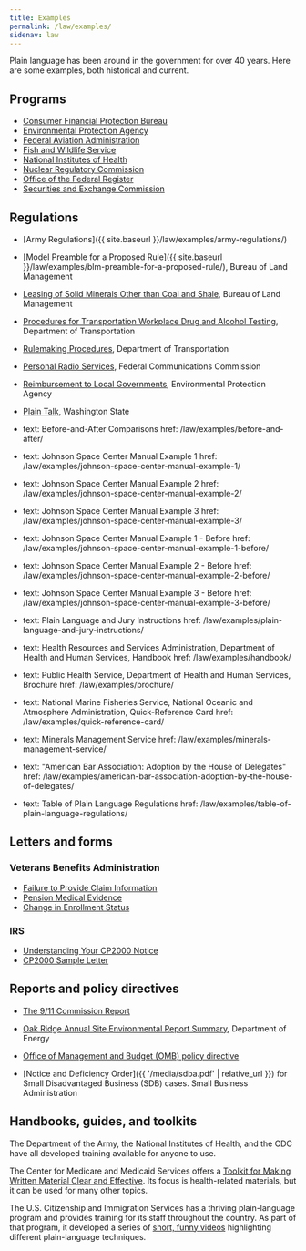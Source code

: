 ```yaml
---
title: Examples
permalink: /law/examples/
sidenav: law
---
```


Plain language has been around in the government for over 40 years. Here are some examples, both historical and current.

## Programs

- [Consumer Financial Protection Bureau](https://www.consumerfinance.gov/plain-writing/)
- [Environmental Protection Agency](https://www.epa.gov/home/plain-writing)
- [Federal Aviation Administration](https://www.faa.gov/about/initiatives/plain_language/)
- [Fish and Wildlife Service](https://www.fws.gov/pdm/plainlang.html)
- [National Institutes of Health](https://www.nih.gov/institutes-nih/nih-office-director/office-communications-public-liaison/clear-communication/plain-language)
- [Nuclear Regulatory Commission](https://www.nrc.gov/public-involve/open/plain-writing.html)
- [Office of the Federal Register](http://www.archives.gov/federal-register/write/plain-language/)
- [Securities and Exchange Commission](https://www.sec.gov/reportspubs/investor-publications/newsextrahandbookhtm.html)

## Regulations

- [Army Regulations]({{ site.baseurl }}/law/examples/army-regulations/)
- [Model Preamble for a Proposed Rule]({{ site.baseurl }}/law/examples/blm-preamble-for-a-proposed-rule/), Bureau of Land Management
- [Leasing of Solid Minerals Other than Coal and Shale](https://www.gpo.gov/fdsys/pkg/CFR-2001-title43-vol2/xml/CFR-2001-title43-vol2-part3500.xml), Bureau of Land Management
- [Procedures for Transportation Workplace Drug and Alcohol Testing](https://www.gpo.gov/fdsys/pkg/CFR-2001-title49-vol1/content-detail.html), Department of Transportation
- [Rulemaking Procedures](https://www.gpo.gov/fdsys/pkg/CFR-2001-title49-vol1/content-detail.html), Department of Transportation
- [Personal Radio Services](https://www.ecfr.gov/cgi-bin/text-idx?SID=c697ca6c9ea003f41bceaa0155987142&mc=true&node=pt47.5.95&rgn=div5), Federal Communications Commission
- [Reimbursement to Local Governments](https://www.epa.gov/emergency-response/local-governments-reimbursement-program), Environmental Protection Agency
- [Plain Talk](http://www.governor.wa.gov/issues/issues/efficient-government/plain-talk), Washington State


- text: Before-and-After Comparisons
  href: /law/examples/before-and-after/
- text: Johnson Space Center Manual Example 1
  href: /law/examples/johnson-space-center-manual-example-1/
- text: Johnson Space Center Manual Example 2
  href: /law/examples/johnson-space-center-manual-example-2/
- text: Johnson Space Center Manual Example 3
  href: /law/examples/johnson-space-center-manual-example-3/
- text: Johnson Space Center Manual Example 1 - Before
  href: /law/examples/johnson-space-center-manual-example-1-before/
- text: Johnson Space Center Manual Example 2 - Before
  href: /law/examples/johnson-space-center-manual-example-2-before/
- text: Johnson Space Center Manual Example 3 - Before
  href: /law/examples/johnson-space-center-manual-example-3-before/
- text: Plain Language and Jury Instructions
  href: /law/examples/plain-language-and-jury-instructions/
- text: Health Resources and Services Administration, Department of Health and Human Services, Handbook
  href: /law/examples/handbook/
- text: Public Health Service, Department of Health and Human Services, Brochure
  href: /law/examples/brochure/
- text: National Marine Fisheries Service, National Oceanic and Atmosphere Administration, Quick-Reference Card
  href: /law/examples/quick-reference-card/
- text: Minerals Management Service
  href: /law/examples/minerals-management-service/
- text: "American Bar Association: Adoption by the House of Delegates"
  href: /law/examples/american-bar-association-adoption-by-the-house-of-delegates/
- text: Table of Plain Language Regulations
  href: /law/examples/table-of-plain-language-regulations/

## Letters and forms

### Veterans Benefits Administration

- [Failure to Provide Claim Information](/law/examples/failure-to-provide-claim-information/)
- [Pension Medical Evidence](/law/examples/pension-medical-evidence/)
- [Change in Enrollment Status](/law/examples/change-in-enrollment-status/)

### IRS

- [Understanding Your CP2000 Notice](https://www.irs.gov/individuals/understanding-your-cp2000-notice)
- [CP2000 Sample Letter](https://www.irs.gov/pub/notices/cp2000_english.pdf)

## Reports and policy directives

- [The 9/11 Commission Report](http://www.9-11commission.gov/report/911Report.pdf)

- [Oak Ridge Annual Site Environmental Report Summary](https://doeic.science.energy.gov/ASER/aser2015/2015ASER.pdf), Department of Energy

- [Office of Management and Budget (OMB) policy directive](https://www.whitehouse.gov/omb/memoranda_m99-18)

- [Notice and Deficiency Order]({{ '/media/sdba.pdf' | relative_url }}) for Small Disadvantaged Business (SDB) cases. Small Business Administration

## Handbooks, guides, and toolkits

The Department of the Army, the National Institutes of Health, and the CDC have all developed training available for anyone to use.

The Center for Medicare and Medicaid Services offers a [Toolkit for Making Written Material Clear and Effective](https://www.cms.gov/Outreach-and-Education/Outreach/WrittenMaterialsToolkit/index.html). Its focus is health-related materials, but it can be used for many other topics.

The U.S. Citizenship and Immigration Services has a thriving plain-language program and provides training for its staff throughout the country. As part of that program, it developed a series of [short, funny videos](../../Media/download_files.cfm) highlighting different plain-language techniques.
